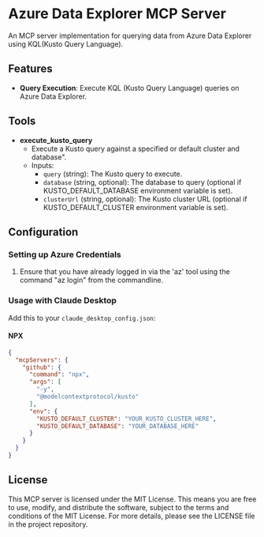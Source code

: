 # Azure Data Explorer MCP Server

An MCP server implementation for querying data from Azure Data Explorer using KQL(Kusto Query Language).

## Features

- **Query Execution**: Execute KQL (Kusto Query Language) queries on Azure Data Explorer.

## Tools

- **execute_kusto_query**
  - Execute a Kusto query against a specified or default cluster and database".
  - Inputs:
    - `query` (string): The Kusto query to execute.
    - `database` (string, optional): The database to query (optional if KUSTO_DEFAULT_DATABASE environment variable is set).
    - `clusterUrl` (string, optional): The Kusto cluster URL (optional if KUSTO_DEFAULT_CLUSTER environment variable is set).

## Configuration

### Setting up Azure Credentials

1. Ensure that you have already logged in via the 'az' tool using the command "az login" from the commandline.

### Usage with Claude Desktop

Add this to your `claude_desktop_config.json`:

#### NPX

```json
{
  "mcpServers": {
    "github": {
      "command": "npx",
      "args": [
        "-y",
        "@modelcontextprotocol/kusto"
      ],
      "env": {
        "KUSTO_DEFAULT_CLUSTER": "YOUR_KUSTO_CLUSTER_HERE",
        "KUSTO_DEFAULT_DATABASE": "YOUR_DATABASE_HERE"
      }
    }
  }
}
```

## License

This MCP server is licensed under the MIT License. This means you are free to use, modify, and distribute the software, subject to the terms and conditions of the MIT License. For more details, please see the LICENSE file in the project repository.
